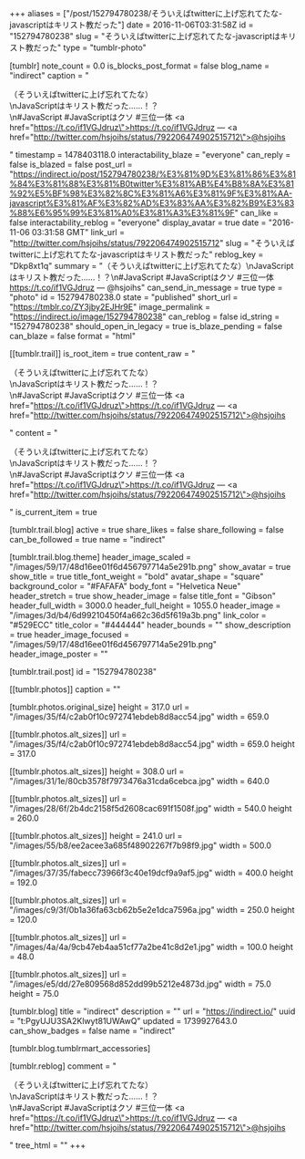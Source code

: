 +++
aliases = ["/post/152794780238/そういえばtwitterに上げ忘れてたな-javascriptはキリスト教だった"]
date = 2016-11-06T03:31:58Z
id = "152794780238"
slug = "そういえばtwitterに上げ忘れてたな-javascriptはキリスト教だった"
type = "tumblr-photo"

[tumblr]
note_count = 0.0
is_blocks_post_format = false
blog_name = "indirect"
caption = "<p>（そういえばtwitterに上げ忘れてたな）<br/>\nJavaScriptはキリスト教だった……！？<br/>\n#JavaScript #JavaScriptはクソ #三位一体 <a href=\"https://t.co/if1VGJdruz\">https://t.co/if1VGJdruz</a> — <a href=\"http://twitter.com/hsjoihs/status/792206474902515712\">@hsjoihs</a></p>"
timestamp = 1478403118.0
interactability_blaze = "everyone"
can_reply = false
is_blazed = false
post_url = "https://indirect.io/post/152794780238/%E3%81%9D%E3%81%86%E3%81%84%E3%81%88%E3%81%B0twitter%E3%81%AB%E4%B8%8A%E3%81%92%E5%BF%98%E3%82%8C%E3%81%A6%E3%81%9F%E3%81%AA-javascript%E3%81%AF%E3%82%AD%E3%83%AA%E3%82%B9%E3%83%88%E6%95%99%E3%81%A0%E3%81%A3%E3%81%9F"
can_like = false
interactability_reblog = "everyone"
display_avatar = true
date = "2016-11-06 03:31:58 GMT"
link_url = "http://twitter.com/hsjoihs/status/792206474902515712"
slug = "そういえばtwitterに上げ忘れてたな-javascriptはキリスト教だった"
reblog_key = "Dkp8xt1q"
summary = "（そういえばtwitterに上げ忘れてたな）\nJavaScriptはキリスト教だった……！？\n#JavaScript #JavaScriptはクソ #三位一体 https://t.co/if1VGJdruz — @hsjoihs"
can_send_in_message = true
type = "photo"
id = 152794780238.0
state = "published"
short_url = "https://tmblr.co/ZY3jby2EJHr9E"
image_permalink = "https://indirect.io/image/152794780238"
can_reblog = false
id_string = "152794780238"
should_open_in_legacy = true
is_blaze_pending = false
can_blaze = false
format = "html"

[[tumblr.trail]]
is_root_item = true
content_raw = "<p>（そういえばtwitterに上げ忘れてたな）<br>\nJavaScriptはキリスト教だった……！？<br>\n#JavaScript #JavaScriptはクソ #三位一体 <a href=\"https://t.co/if1VGJdruz\">https://t.co/if1VGJdruz</a> — <a href=\"http://twitter.com/hsjoihs/status/792206474902515712\">@hsjoihs</a></p>"
content = "<p>&#65288;&#12381;&#12358;&#12356;&#12360;&#12400;twitter&#12395;&#19978;&#12370;&#24536;&#12428;&#12390;&#12383;&#12394;&#65289;<br />\nJavaScript&#12399;&#12461;&#12522;&#12473;&#12488;&#25945;&#12384;&#12387;&#12383;&hellip;&hellip;&#65281;&#65311;<br />\n#JavaScript #JavaScript&#12399;&#12463;&#12477; #&#19977;&#20301;&#19968;&#20307; <a href=\"https://t.co/if1VGJdruz\">https://t.co/if1VGJdruz</a> &mdash; <a href=\"http://twitter.com/hsjoihs/status/792206474902515712\">@hsjoihs</a></p>"
is_current_item = true

[tumblr.trail.blog]
active = true
share_likes = false
share_following = false
can_be_followed = true
name = "indirect"

[tumblr.trail.blog.theme]
header_image_scaled = "/images/59/17/48d16ee01f6d456797714a5e291b.png"
show_avatar = true
show_title = true
title_font_weight = "bold"
avatar_shape = "square"
background_color = "#FAFAFA"
body_font = "Helvetica Neue"
header_stretch = true
show_header_image = false
title_font = "Gibson"
header_full_width = 3000.0
header_full_height = 1055.0
header_image = "/images/3d/b4/6d99210450f4a662c36d5f619a3b.png"
link_color = "#529ECC"
title_color = "#444444"
header_bounds = ""
show_description = true
header_image_focused = "/images/59/17/48d16ee01f6d456797714a5e291b.png"
header_image_poster = ""

[tumblr.trail.post]
id = "152794780238"

[[tumblr.photos]]
caption = ""

[tumblr.photos.original_size]
height = 317.0
url = "/images/35/f4/c2ab0f10c972741ebdeb8d8acc54.jpg"
width = 659.0

[[tumblr.photos.alt_sizes]]
url = "/images/35/f4/c2ab0f10c972741ebdeb8d8acc54.jpg"
width = 659.0
height = 317.0

[[tumblr.photos.alt_sizes]]
height = 308.0
url = "/images/31/1e/80cb3578f7973476a31cda6cebca.jpg"
width = 640.0

[[tumblr.photos.alt_sizes]]
url = "/images/28/6f/2b4dc2158f5d2608cac691f1508f.jpg"
width = 540.0
height = 260.0

[[tumblr.photos.alt_sizes]]
height = 241.0
url = "/images/55/b8/ee2acee3a685f48902267f7b98f9.jpg"
width = 500.0

[[tumblr.photos.alt_sizes]]
url = "/images/37/35/fabecc73966f3c40e19dcf9a9af5.jpg"
width = 400.0
height = 192.0

[[tumblr.photos.alt_sizes]]
url = "/images/c9/3f/0b1a36fa63cb62b5e2e1dca7596a.jpg"
width = 250.0
height = 120.0

[[tumblr.photos.alt_sizes]]
url = "/images/4a/4a/9cb47eb4aa51cf77a2be41c8d2e1.jpg"
width = 100.0
height = 48.0

[[tumblr.photos.alt_sizes]]
url = "/images/e5/dd/27e809568d852dd99b5212e4873d.jpg"
width = 75.0
height = 75.0

[tumblr.blog]
title = "indirect"
description = ""
url = "https://indirect.io/"
uuid = "t:PgyUJU3SA2Klwyt81UWAwQ"
updated = 1739927643.0
can_show_badges = false
name = "indirect"

[tumblr.blog.tumblrmart_accessories]

[tumblr.reblog]
comment = "<p>（そういえばtwitterに上げ忘れてたな）<br>\nJavaScriptはキリスト教だった……！？<br>\n#JavaScript #JavaScriptはクソ #三位一体 <a href=\"https://t.co/if1VGJdruz\">https://t.co/if1VGJdruz</a> — <a href=\"http://twitter.com/hsjoihs/status/792206474902515712\">@hsjoihs</a></p>"
tree_html = ""
+++
